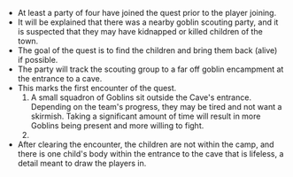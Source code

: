 - At least a party of four have joined the quest prior to the player joining.
- It will be explained that there was a nearby goblin scouting party, and it is suspected that they may have kidnapped or killed children of the town.
- The goal of the quest is to find the children and bring them back (alive) if possible.
- The party will track the scouting group to a far off goblin encampment at the entrance to a cave.
- This marks the first encounter of the quest.
	1. A small squadron of Goblins sit outside the Cave's entrance. Depending on the team's progress, they may be tired and not want a skirmish. Taking a significant amount of time will result in more Goblins being present and more willing to fight. 
	2. 
- After clearing the encounter, the children are not within the camp, and there is one child's body within the entrance to the cave that is lifeless, a detail meant to draw the players in.